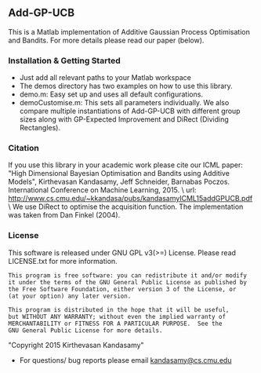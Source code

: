 ## Add-GP-UCB
This is a Matlab implementation of Additive Gaussian Process Optimisation and 
Bandits. For more details please read our paper (below).

### Installation & Getting Started
- Just add all relevant paths to your Matlab workspace
- The demos directory has two examples on how to use this library.
- demo.m: Easy set up and uses all default configurations.
- demoCustomise.m: This sets all parameters individually. We also compare multiple
  instantiations of Add-GP-UCB with different group sizes along with GP-Expected
  Improvement and  DiRect (Dividing Rectangles).

### Citation
If you use this library in your academic work please cite our ICML paper:
"High Dimensional Bayesian Optimisation and Bandits using Additive Models",
Kirthevasan Kandasamy, Jeff Schneider, Barnabas Poczos. International Conference on
Machine Learning, 2015. \\
url: http://www.cs.cmu.edu/~kkandasa/pubs/kandasamyICML15addGPUCB.pdf \\
We use DiRect to optimise the acquisition function. The implementation was taken from
Dan Finkel (2004).

### License
This software is released under GNU GPL v3(>=) License. Please read LICENSE.txt for
more information. 

    This program is free software: you can redistribute it and/or modify
    it under the terms of the GNU General Public License as published by
    the Free Software Foundation, either version 3 of the License, or
    (at your option) any later version.

    This program is distributed in the hope that it will be useful,
    but WITHOUT ANY WARRANTY; without even the implied warranty of
    MERCHANTABILITY or FITNESS FOR A PARTICULAR PURPOSE.  See the
    GNU General Public License for more details.

"Copyright 2015 Kirthevasan Kandasamy"



- For questions/ bug reports please email kandasamy@cs.cmu.edu
